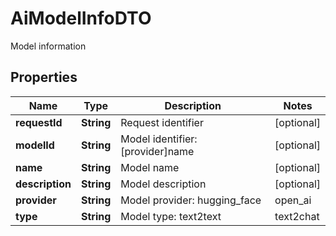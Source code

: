 

# AiModelInfoDTO

Model information

## Properties

| Name | Type | Description | Notes |
|------------ | ------------- | ------------- | -------------|
|**requestId** | **String** | Request identifier |  [optional] |
|**modelId** | **String** | Model identifier: [provider]name |  [optional] |
|**name** | **String** | Model name |  [optional] |
|**description** | **String** | Model description |  [optional] |
|**provider** | **String** | Model provider: hugging_face | open_ai | azure_open_ai | dash_scope | ollama | unknown |  [optional] |
|**type** | **String** | Model type: text2text | text2chat | text2image | embedding | moderation |  [optional] |



